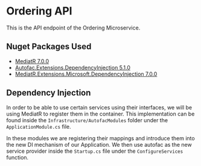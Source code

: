 ﻿# Ordering API

This is the API endpoint of the Ordering Microservice.

## Nuget Packages Used

- [MediatR 7.0.0](https://github.com/jbogard/MediatR.Extensions.Microsoft.DependencyInjection)
- [Autofac.Extensions.DependencyInjection 5.1.0](https://autofac.org/)
- [MediatR.Extensions.Microsoft.DependencyInjection 7.0.0](https://github.com/jbogard/MediatR.Extensions.Microsoft.DependencyInjection)

## Dependency Injection

In order to be able to use certain services using their interfaces, we will be using MediatR to register them in the container. 
This implementation can be found inside the `Infrastructure/AutofacModules` folder under the `ApplicationModule.cs` file.

In these modules we are registering their mappings and introduce them into the new DI mechanism of our Application. We then use autofac
as the new service provider inside the `Startup.cs` file under the `ConfigureServices` function.